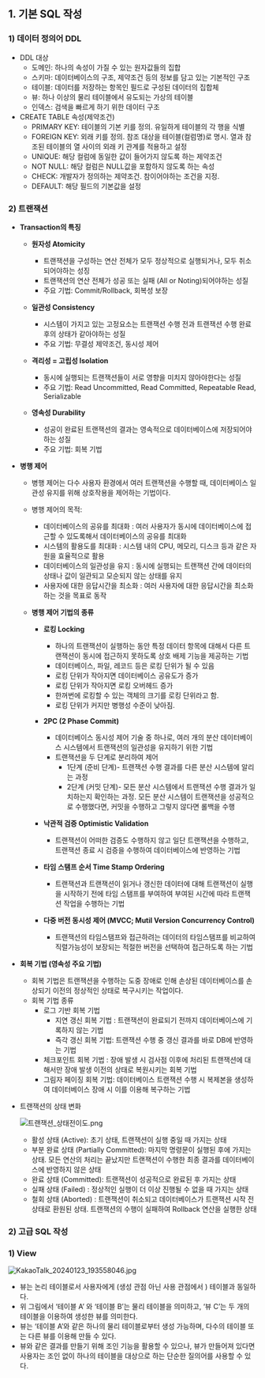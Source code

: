 ## 1. 기본 SQL 작성

### 1) 데이터 정의어 DDL

- DDL 대상
    - 도메인: 하나의 속성이 가질 수 있는 원자값들의 집합
    - 스키마: 데이터베이스의 구조, 제약조건 등의 정보를 담고 있는 기본적인 구조
    - 테이블: 데이터를 저장하는 항목인 필드로 구성된 데이터의 집합체
    - 뷰: 하나 이상의 물리 테이블에서 유도되는 가상의 테이블
    - 인덱스: 검색을 빠르게 하기 위한 데이터 구조
- CREATE  TABLE 속성(제약조건)
    - PRIMARY KEY: 테이블의 기본 키를 정의. 유일하게 테이블의 각 행을 식별
    - FOREIGN KEY: 외래 키를 정의.  참조 대상을 테이블(컬럼명)로 명시. 열과 참조된 테이블의 열 사이의 외래 키 관계를 적용하고 설정
    - UNIQUE: 해당 컬럼에 동일한 값이 들어가지 않도록 하는 제약조건
    - NOT NULL: 해당 컬럼은 NULL값을 포함하지 않도록 하는 속성
    - CHECK: 개발자가 정의하는 제약조건. 참이어야하는 조건을 지정.
    - DEFAULT: 해당 필드의 기본값을 설정

### 2) 트랜잭션

- **Transaction의 특징**
    - **원자성 Atomicity**
        - 트랜잭션을 구성하는 연산 전체가 모두 정상적으로 실행되거나, 모두 취소되어야하는 성징
        - 트랜잭션의 연산 전체가 성공 또는 실패 (All or Noting)되어야하는 성질
        - 주요 기법: Commit/Rollback, 회복성 보장

    - **일관성 Consistency**
        - 시스템이 가지고 있는 고정요소는 트랜잭션 수행 전과 트랜잭션 수행 완료 후의 상태가 같아야하는 성질
        - 주요 기법: 무결성 제약조건, 동시성 제어

    - **격리성 = 고립성 Isolation**
        - 동시에 실행되는 트랜잭션들이 서로 영향을 미치지 않아야한다는 성질
        - 주요 기법: Read Uncommitted, Read Committed, Repeatable Read, Serializable

    - **영속성 Durability**
        - 성공이 완료된 트랜잭션의 결과는 영속적으로 데이터베이스에 저장되어야 하는 성질
        - 주요 기법: 회복 기법

- **병행 제어**
    - 병행 제어는 다수 사용자 환경에서 여러 트랜잭션을 수행할 때, 데이터베이스 일관성 유지를 위해 상호작용을 제어하는 기법이다.
    - 병행 제어의 목적:
        - 데이터베이스의 공유를 최대화 : 여러 사용자가 동시에 데이터베이스에 접근할 수 있도록해서 데이터베이스의 공유를 최대화
        - 시스템의 활용도를 최대화 : 시스템 내의 CPU, 메모리, 디스크 등과 같은 자원을 효율적으로 활용
        - 데이터베이스의 일관성을 유지 : 동시에 실행되는 트랜잭션 간에 데이터의 상태나 값이 일관되고 모순되지 않는 상태를 유지
        - 사용자에 대한 응답시간을 최소화 : 여러 사용자에 대한 응답시간을 최소화하는 것을 목표로 동작

    - **병행 제어 기법의 종류**
        - **로킹 Locking**
            - 하나의 트랜잭션이 실행하는 동안 특정 데이터 항목에 대해서 다른 트랜잭션이 동시에 접근하지 못하도록 상호 배제 기능을 제공하는 기법
            - 데이터베이스, 파일, 레코드 등은 로킹 단위가 될 수 있음
            - 로킹 단위가 작아지면 데이터베이스 공유도가 증가
            - 로킹 단위가 작아지면 로킹 오버헤드 증가
            - 한꺼번에 로킹할 수 있는 객체의 크기를 로킹 단위라고 함.
            - 로킹 단위가 커지만 병행성 수준이 낮아짐.

        - **2PC (2 Phase Commit)**
            - 데이터베이스 동시성 제어 기술 중 하나로, 여러 개의 분산 데이터베이스 시스템에서 트랜잭션의 일관성을 유지하기 위한 기법
            - 트랜잭션을 두 단계로 분리하여 제어
                - 1단계 (준비 단계)- 트랜잭션 수행 결과를 다른 분산 시스템에 알리는 과정
                - 2단계 (커밋 단계)- 모든 분산 시스템에서 트랜잭션 수행 결과가 일치하는지 확인하는 과정. 모든 분산 시스템이 트랜잭션을 성공적으로 수행했다면, 커밋을 수행하고 그렇지 않다면 롤백을 수행

        - **낙관적 검증 Optimistic Validation**
            - 트랜잭션이 어떠한 검증도 수행하지 않고 일단 트랜잭션을 수행하고, 트랜잭션 종료 시 검증을 수행하여 데이터베이스에 반영하는 기법

        - **타임 스탬프 순서 Time Stamp Ordering**
            - 트랜잭션과 트랜잭션이 읽거나 갱신한 데이터에 대해 트랜잭션이 실행을 시작하기 전에 타임 스탬프를 부여하여 부여된 시간에 따라 트랜잭션 작업을 수행하는 기법

        - **다중 버전 동시성 제어 (MVCC; Mutil Version Concurrency Control)**
            - 트랜잭션의 타임스탬프와 접근하려는 데이터의 타임스탬프를 비교하여 직렬가능성이 보장되는 적절한 버전을 선택하여 접근하도록 하는 기법

- **회복 기법 (영속성 주요 기법)**
    - 회복 기법은 트랜잭션을 수행하는 도중 장애로 인해 손상된 데이터베이스를 손상되기 이전의 정상적인 상태로 복구시키는 작업이다.
    - 회복 기법 종류
        - 로그 기반 회복 기법
            - 지연 갱신 회복 기법 : 트랜잭션이 완료되기 전까지 데이터베이스에 기록하지 않는 기법
            - 즉각 갱신 회복 기법: 트랜잭션 수행 중 갱신 결과를 바로 DB에 반영하는 기법
        - 체크포인트 회복 기법 : 장애 발생 시 검사점 이후에 처리된 트랜잭션에 대해서만 장애 발생 이전의 상태로 복원시키는 회복 기법
        - 그림자 페이징 회복 기법: 데이터베이스 트랜잭션 수행 시 복제본을 생성하여 데이터베이스 장애 시 이를 이용해 복구하는 기법

- 트랜잭션의 상태 변화

  ![트랜잭션_상태전이도.png](https://prod-files-secure.s3.us-west-2.amazonaws.com/c52d3ba8-5d60-4225-b490-d52786f48aed/cbf30e23-90f0-46da-85a1-5355a1755b7e/%ED%8A%B8%EB%9E%9C%EC%9E%AD%EC%85%98_%EC%83%81%ED%83%9C%EC%A0%84%EC%9D%B4%EB%8F%84.png)

    - 활성 상태 (Active): 초기 상태, 트랜잭션이 실행 중일 때 가지는 상태
    - 부분 완료 상태 (Partially Committed): 마지막 명령문이 실행된 후에 가지는 상태. 모든 연산의 처리는 끝났지만 트랜잭션이 수행한 최종 결과를 데이터베이스에 반영하지 않은 상태
    - 완료 상태 (Committed): 트랜잭션이 성공적으로 완료된 후 가지는 상태
    - 실패 상태 (Failed) : 정상적인 실행이 더 이상 진행될 수 없을 때 가지는 상태
    - 철회 상태 (Aborted) : 트랜잭션이 취소되고 데이터베이스가 트랜잭션 시작 전 상태로 환원된 상태. 트랜잭션의 수행이 실패하여 Rollback 연산을 실행한 상태


### 2) 고급 SQL 작성

### 1) View

![KakaoTalk_20240123_193558046.jpg](https://prod-files-secure.s3.us-west-2.amazonaws.com/c52d3ba8-5d60-4225-b490-d52786f48aed/2f10aa5d-095c-4898-8aec-480db19231fc/KakaoTalk_20240123_193558046.jpg)

- 뷰는 논리 테이블로서 사용자에게 (생성 관점 아닌 사용 관점에서 ) 테이블과 동일하다.
- 위 그림에서 ‘테이블 A’ 와 ‘테이블 B’는 물리 테이블을 의미하고, ‘뷰 C’는 두 개의 테이블을 이용하여 생성한 뷰를 의미한다.
- 뷰는 ‘테이블 A’와 같은 하나의 물리 테이블로부터 생성 가능하며, 다수의 테이블 또는 다른 뷰를 이용해 만들 수 있다.
- 뷰와 같은 결과를 만들기 위해  조인 기능을 활용할 수 있으나, 뷰가 만들어져 있다면 사용자는 조인 없이 하나의 테이블을 대상으로 하는 단순한 질의어를 사용할 수 있다.